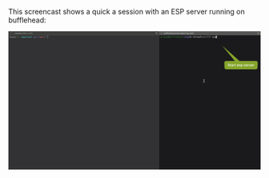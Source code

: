 
This screencast shows a quick a session with an ESP server running on bufflehead:

![](./espclient.rs.gif)

